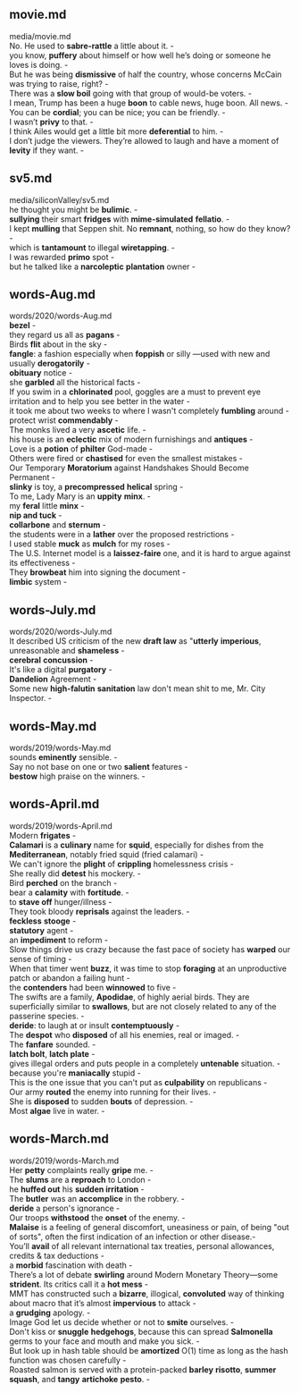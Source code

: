 ## movie.md ##  
media/movie.md  
No. He used to **sabre-rattle** a little about it. -  
you know, **puffery** about himself or how well he’s doing or someone he loves is doing. -  
But he was being **dismissive** of half the country, whose concerns McCain was trying to raise, right? -  
There was a **slow boil** going with that group of would-be voters. -  
I mean, Trump has been a huge **boon** to cable news, huge boon. All news. -  
You can be **cordial**; you can be nice; you can be friendly. -  
I wasn’t **privy** to that. -  
I think Ailes would get a little bit more **deferential** to him. -  
I don’t judge the viewers. They’re allowed to laugh and have a moment of **levity** if they want. -  
  
## sv5.md ##  
media/siliconValley/sv5.md  
he thought you might be **bulimic**. -  
**sullying** their smart **fridges** with **mime-simulated** **fellatio**. -  
I kept **mulling** that Seppen shit. No **remnant**, nothing, so how do they know? -  
which is **tantamount** to illegal **wiretapping**. -  
I was rewarded **primo** spot -  
but he talked like a **narcoleptic** **plantation** owner -  
  
## words-Aug.md ##  
words/2020/words-Aug.md  
**bezel** -  
they regard us all as **pagans** -  
Birds **flit** about in the sky -  
**fangle**: a fashion especially when **foppish** or silly —used with new and usually **derogatorily** -  
**obituary** notice -  
she **garbled** all the historical facts -  
If you swim in a **chlorinated** pool, goggles are a must to prevent eye irritation and to help you see better in the water -  
it took me about two weeks to where I wasn't completely **fumbling** around -  
protect wrist **commendably** -  
The monks lived a very **ascetic** life. -  
his house is an **eclectic** mix of modern furnishings and **antiques** -  
Love is a **potion** of **philter** God-made -  
Others were fired or **chastised** for even the smallest mistakes -  
Our Temporary **Moratorium** against Handshakes Should Become Permanent -  
**slinky** is toy, a **precompressed** **helical** spring -  
To me, Lady Mary is an **uppity** **minx**. -  
my **feral** little **minx** -  
**nip and tuck** -  
**collarbone** and **sternum** -  
the students were in a **lather** over the proposed restrictions -  
I used stable **muck** as **mulch** for my roses -  
The U.S. Internet model is a **laissez-faire** one, and it is hard to argue against its effectiveness -  
They **browbeat** him into signing the document -  
**limbic** system -  
  
## words-July.md ##  
words/2020/words-July.md  
It described US criticism of the new **draft law** as "**utterly** **imperious**, unreasonable and **shameless** -  
**cerebral** **concussion** -  
It's like a digital **purgatory** -  
**Dandelion** Agreement -  
Some new **high-falutin** **sanitation** law don't mean shit to me, Mr. City Inspector. -  
  
## words-May.md ##  
words/2019/words-May.md  
sounds **eminently** sensible. -  
Say no not base on one or two **salient** features -  
**bestow** high praise on the winners. -  
  
## words-April.md ##  
words/2019/words-April.md  
Modern **frigates** -  
**Calamari** is a **culinary** name for **squid**, especially for dishes from the **Mediterranean**, notably fried squid (fried calamari) -  
We can't ignore the **plight** of **crippling** homelessness crisis -  
She really did **detest** his mockery. -  
Bird **perched** on the branch -  
bear a **calamity** with **fortitude**. -  
to **stave off** hunger/illness -  
They took bloody **reprisals** against the leaders. -  
**feckless** **stooge** -  
**statutory** agent -  
an **impediment** to reform -  
Slow things drive us crazy because the fast pace of society has **warped** our sense of timing -  
When that timer went **buzz**, it was time to stop **foraging** at an unproductive patch or abandon a failing hunt -  
the **contenders** had been **winnowed** to five -  
The swifts are a family, **Apodidae**, of highly aerial birds. They are superficially similar to **swallows**, but are not closely related to any of the passerine species. -  
**deride**: to laugh at or insult **contemptuously** -  
The **despot** who **disposed** of all his enemies, real or imaged. -  
The **fanfare** sounded. -  
**latch bolt**, **latch plate**  -  
gives illegal orders and puts people in a completely **untenable** situation. -  
because you're **maniacally** stupid  -  
This is the one issue that you can't put as **culpability** on republicans -  
Our army **routed** the enemy into running for their lives. -  
She is **disposed** to sudden **bouts** of depression. -  
Most **algae** live in water.  -  
  
## words-March.md ##  
words/2019/words-March.md  
Her **petty** complaints really **gripe** me. -  
The **slums** are a **reproach** to London -  
he **huffed out** his **sudden irritation** -  
The **butler** was an **accomplice** in the robbery. -  
**deride** a person's ignorance -  
Our troops **withstood** the **onset** of the enemy. -  
**Malaise** is a feeling of general discomfort, uneasiness or pain, of being "out of sorts", often the first indication of an infection or other disease.-  
You’ll **avail** of all relevant international tax treaties, personal allowances, credits & tax deductions -  
a **morbid** fascination with death -  
There’s a lot of debate **swirling** around Modern Monetary Theory—some **strident**. Its critics call it a **hot mess** -  
MMT has constructed such a **bizarre**, illogical, **convoluted** way of thinking about macro that it’s almost **impervious** to attack -  
a **grudging** apology. -  
Image God let us decide whether or not to **smite** ourselves. -  
Don't kiss or **snuggle** **hedgehogs**, because this can spread **Salmonella** germs to your face and mouth and make you sick. -  
But look up in hash table should be **amortized** O(1) time as long as the hash function was chosen carefully -  
Roasted salmon is served with a protein-packed **barley** **risotto**, **summer squash**, and **tangy** **artichoke** **pesto**. -  
